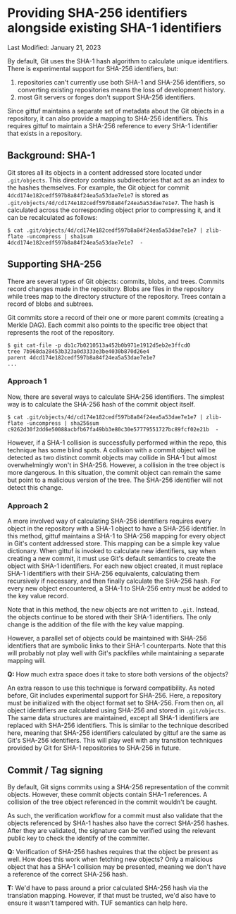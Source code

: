 # Providing SHA-256 identifiers alongside existing SHA-1 identifiers

Last Modified: January 21, 2023

By default, Git uses the SHA-1 hash algorithm to calculate unique identifiers.
There is experimental support for SHA-256 identifiers, but:
1. repositories can't currently use both SHA-1 and SHA-256 identifiers, so
   converting existing repositories means the loss of development history.
1. most Git servers or forges don't support SHA-256 identifiers.

Since gittuf maintains a separate set of metadata about the Git objects in a
repository, it can also provide a mapping to SHA-256 identifiers. This requires
gittuf to maintain a SHA-256 reference to every SHA-1 identifier that exists in
a repository.

## Background: SHA-1

Git stores all its objects in a content addressed store located under
`.git/objects`. This directory contains subdirectories that act as an index to
the hashes themselves. For example, the Git object for commit
`4dcd174e182cedf597b8a84f24ea5a53dae7e1e7` is stored as
`.git/objects/4d/cd174e182cedf597b8a84f24ea5a53dae7e1e7`. The hash is
calculated across the corresponding object prior to compressing it, and it can
be recalculated as follows:

```
$ cat .git/objects/4d/cd174e182cedf597b8a84f24ea5a53dae7e1e7 | zlib-flate -uncompress | sha1sum
4dcd174e182cedf597b8a84f24ea5a53dae7e1e7  -
```

## Supporting SHA-256

There are several types of Git objects: commits, blobs, and trees. Commits
record changes made in the repository. Blobs are files in the repository while
trees map to the directory structure of the repository. Trees contain a record
of blobs and subtrees.

Git commits store a record of their one or more parent commits (creating a
Merkle DAG). Each commit also points to the specific tree object that
represents the root of the repository.

```
$ git cat-file -p db1c7b0210513a452b0b971e1912d5eb2e3ffcd0
tree 7b968da28453b323a0d3333e3be4030b870d26e4
parent 4dcd174e182cedf597b8a84f24ea5a53dae7e1e7
...
```

### Approach 1

Now, there are several ways to calculate SHA-256 identifiers. The simplest way
is to calculate the SHA-256 hash of the commit object itself.

```
$ cat .git/objects/4d/cd174e182cedf597b8a84f24ea5a53dae7e1e7 | zlib-flate -uncompress | sha256sum
c9262d30f2dd6e50088acbfb67fa49bb3e80c30e57779551727bc89fcf02e21b  -
```

However, if a SHA-1 collision is successfully performed within the repo, this
technique has some blind spots. A collision with a commit object will be
detected as two distinct commit objects may collide in SHA-1 but almost
overwhelmingly won't in SHA-256. However, a collision in the tree object is
more dangerous. In this situation, the commit object can remain the same but
point to a malicious version of the tree. The SHA-256 identifier will not
detect this change.

### Approach 2

A more involved way of calculating SHA-256 identifiers requires every object in
the repository with a SHA-1 object to have a SHA-256 identifier. In this
method, gittuf maintains a SHA-1 to SHA-256 mapping for every object in Git's
content addressed store. This mapping can be a simple key value dictionary.
When gittuf is invoked to calculate new identifiers, say when creating a new
commit, it must use Git's default semantics to create the object with SHA-1
identifiers. For each new object created, it must replace SHA-1 identifiers with
their SHA-256 equivalents, calculating them recursively if necessary, and then
finally calculate the SHA-256 hash. For every new object encountered, a SHA-1 to
SHA-256 entry must be added to the key value record.

Note that in this method, the new objects are not written to `.git`. Instead,
the objects continue to be stored with their SHA-1 identifiers. The only change
is the addition of the file with the key value mapping.

However, a parallel set of objects could be maintained with SHA-256 identifiers
that are symbolic links to their SHA-1 counterparts. Note that this will
probably not play well with Git's packfiles while maintaining a separate mapping
will.

**Q:** How much extra space does it take to store both versions of the objects?

An extra reason to use this technique is forward compatibility. As noted
before, Git includes experimental support for SHA-256. Here, a repository must
be initialized with the object format set to SHA-256. From then on, all object
identifiers are calculated using SHA-256 and stored in `.git/objects`. The same
data structures are maintained, except all SHA-1 identifiers are replaced with
SHA-256 identifiers. This is similar to the technique described here, meaning
that SHA-256 identifiers calculated by gittuf are the same as Git's SHA-256
identifiers. This will play well with any transition techniques provided by Git
for SHA-1 repositories to SHA-256 in future.

## Commit / Tag signing

By default, Git signs commits using a SHA-256 representation of the commit
objects. However, these commit objects contain SHA-1 references. A collision of
the tree object referenced in the commit wouldn't be caught.

As such, the verification workflow for a commit must also validate that the
objects referenced by SHA-1 hashes also have the correct SHA-256 hashes. After
they are validated, the signature can be verified using the relevant public key
to check the identify of the committer.

**Q:** Verification of SHA-256 hashes requires that the object be present as
well. How does this work when fetching new objects? Only a malicious object
that has a SHA-1 collision may be presented, meaning we don't have a reference
of the correct SHA-256 hash.

**T:** We'd have to pass around a prior calculated SHA-256 hash via the
translation mapping. However, if that must be trusted, we'd also have to ensure
it wasn't tampered with. TUF semantics can help here.